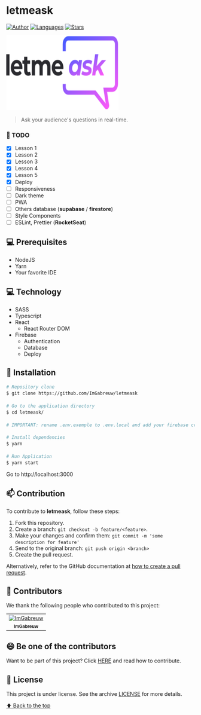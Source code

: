 # letmeask

[![Author](https://img.shields.io/badge/author-ImGabreuw-835AFD?style=flat-square)](https://github.com/ImGabreuw)
[![Languages](https://img.shields.io/github/languages/count/ImGabreuw/letmeask?color=%23835AFD&style=flat-square)](#)
[![Stars](https://img.shields.io/github/stars/ImGabreuw/letmeask?color=835AFD&style=flat-square)](https://github.com/ImGabreuw/letmeask/stargazers)

<img height="200px" width="300px" src="https://github.com/ImGabreuw/letmeask/blob/master/.github/letmeask-logo.svg">

> Ask your audience's questions in real-time.

### 📝 TODO

- [X] Lesson 1
- [X] Lesson 2
- [X] Lesson 3
- [X] Lesson 4
- [X] Lesson 5
- [X] Deploy
- [ ] Responsiveness
- [ ] Dark theme
- [ ] PWA
- [ ] Others database (**supabase** / **firestore**)
- [ ] Style Components
- [ ] ESLint, Prettier (**RocketSeat**)

## 💻 Prerequisites

* NodeJS
* Yarn
* Your favorite IDE

## 💻 Technology

* SASS
* Typescript
* React
  * React Router DOM 
* Firebase
  * Authentication
  * Database
  * Deploy

## 🚀 Installation

```bash
# Repository clone
$ git clone https://github.com/ImGabreuw/letmeask

# Go to the application directory
$ cd letmeask/

# IMPORTANT: rename .env.exemple to .env.local and add your firebase credentials

# Install dependencies
$ yarn

# Run Application
$ yarn start
```

Go to http://localhost:3000

## 📫 Contribution

To contribute to **letmeask**, follow these steps:

1. Fork this repository.
2. Create a branch: `git checkout -b feature/<feature>`.
3. Make your changes and confirm them: `git commit -m 'some description for feature'`
4. Send to the original branch: `git push origin <branch>`
5. Create the pull request.

Alternatively, refer to the GitHub documentation at [how to create a pull request](https://help.github.com/en/github/collaborating-with-issues-and-pull-requests/creating-a-pull-request).

## 🤝 Contributors

We thank the following people who contributed to this project:

<table>
  <tr>
    <td align="center">
      <a href="https://github.com/ImGabreuw">
        <img src="https://avatars.githubusercontent.com/u/60116449?v=4" width="100px;" alt="ImGabreuw"/><br>
        <sub>
          <b>ImGabreuw</b>
        </sub>
      </a>
    </td>
  </tr>
</table>


## 😄 Be one of the contributors<br>

Want to be part of this project? Click [HERE](CONTRIBUTING.md) and read how to contribute.

## 📝 License

This project is under license. See the archive [LICENSE](LICENSE.md) for more details.

[⬆ Back to the top](#letmeask)<br>
